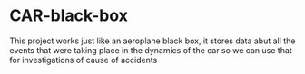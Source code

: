# CAR-black-box
This project works just like an aeroplane black box, it stores data abut all the events that were taking place in the dynamics of the car so we can use that for investigations of cause of accidents 
